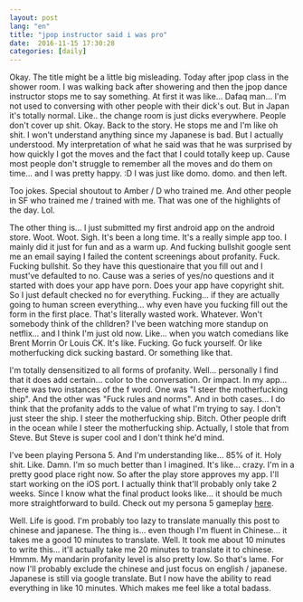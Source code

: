 ```yaml
---
layout: post
lang: "en"
title: "jpop instructor said i was pro"
date:  2016-11-15 17:30:28
categories: [daily]
---
```

Okay. The title might be a little big misleading. Today after jpop class in the shower room. I was walking back after showering and then the jpop dance instructor stops me to say something. At first it was like... Dafaq man... I'm not used to conversing with other people with their dick's out. But in Japan it's totally normal. Like.. the change room is just dicks everywhere. People don't cover up shit. Okay. Back to the story. He stops me and I'm like oh shit. I won't understand anything since my Japanese is bad. But I actually understood. My interpretation of what he said was that he was surprised by how quickly I got the moves and the fact that I could totally keep up. Cause most people don't struggle to remember all the moves and do them on time... and I was pretty happy. :D I was just like domo. domo. and then left.

Too jokes. Special shoutout to Amber / D who trained me. And other people in SF who trained me / trained with me. That was one of the highlights of the day. Lol.

The other thing is... I just submitted my first android app on the android store. Woot. Woot. Sigh. It's been a long time. It's a really simple app too. I mainly did it just for fun and as a warm up. And fucking bullshit google sent me an email saying I failed the content screenings about profanity. Fuck. Fucking bullshit. So they have this questionaire that you fill out and I must've defaulted to no. Cause was a series of yes/no questions and it started with does your app have porn. Does your app have copyright shit. So I just default checked no for everything. Fucking... if they are actually going to human screen everything... why even have you fucking fill out the form in the first place. That's literally wasted work. Whatever. Won't somebody think of the chlldren? I've been watching more standup on netflix... and I think I'm just old now. Like... when you watch comedians like Brent Morrin Or Louis CK. It's like. Fucking. Go fuck yourself. Or like motherfucking dick sucking bastard. Or something like that. 

I'm totally densensitized to all forms of profanity. Well... personally I find that it does add certain... color to the conversation. Or impact. In my app... there was two instances of the f word. One was "I steer the motherfucking ship". And the other was "Fuck rules and norms". And in both cases... I do think that the profanity adds to the value of what I'm trying to say. I don't just steer the ship. I steer the motherfucking ship. Bitch. Other people drift in the ocean while I steer the motherfucking ship. Actually, I stole that from Steve. But Steve is super cool and I don't think he'd mind.

I've been playing Persona 5. And I'm understanding like... 85% of it. Holy shit. Like. Damn. I'm so much better than I imagined. It's like... crazy. I'm in a pretty good place right now. So after the play store approves my app. I'll start working on the iOS port. I actually think that'll probably only take 2 weeks. Since I know what the final product looks like... it should be much more straightforward to build. Check out my persona 5 gameplay [here](https://www.youtube.com/channel/UCcLDVqlFQdAdFdB5vQStlQQ).

Well. Life is good. I'm probably too lazy to translate manually this post to chinese and japanese. The thing is... even though I'm fluent in Chinese... it takes me a good 10 minutes to translate. Well. It took me about 10 minutes to write this... it'll actually take me 20 minutes to translate it to chinese. Hmmm. My mandarin profanity level is also pretty low. So that's lame. For now I'll probably exclude the chinese and just focus on english / japanese. Japanese is still via google translate. But I now have the ability to read everything in like 10 minutes. Which makes me feel like a total badass.
